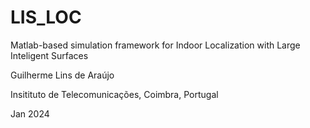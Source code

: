 # LIS_LOC
Matlab-based simulation framework for Indoor Localization with Large Inteligent Surfaces

Guilherme Lins de Araújo

Insitituto de Telecomunicações, Coimbra, Portugal

Jan 2024
